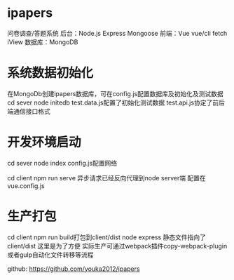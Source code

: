 # ipapers
问卷调查/答题系统
后台：Node.js Express Mongoose
前端：Vue vue/cli fetch iView
数据库：MongoDB

# 系统数据初始化
在MongoDb创建ipapers数据库，可在config.js配置数据库及初始化及测试数据
cd sever
node initedb
test.data.js配置了初始化测试数据
test.api.js协定了前后端通信接口格式

# 开发环境启动
cd sever
node index
config.js配置网络


cd client
npm run serve
异步请求已经反向代理到node server端
配置在vue.config.js

# 生产打包
cd client
npm run build打包到client/dist
node express 静态文件指向了client/dist 这里是为了方便 实际生产可通过webpack插件copy-webpack-plugin或者gulp自动化文件转移等流程

github:
https://github.com/youka2012/ipapers
